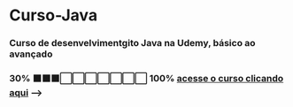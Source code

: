 # Curso-Java 
<h3>Curso de desenvelvimentgito Java na Udemy, básico ao avançado<h3>
30% ⬛⬛⬛⬜⬜⬜⬜⬜⬜⬜ 100%
<a href="https://www.udemy.com/course/fundamentos-de-programacao-com-java/">acesse o curso clicando aqui</a> -->

